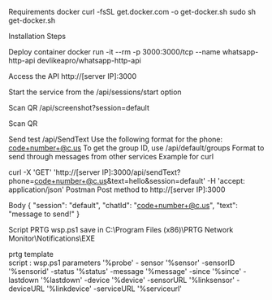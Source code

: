 Requirements
docker
curl -fsSL get.docker.com -o get-docker.sh
sudo sh get-docker.sh

Installation Steps

Deploy container
docker run -it --rm -p 3000:3000/tcp --name whatsapp-http-api devlikeapro/whatsapp-http-api

Access the API
http://[server IP]:3000

Start the service from the /api/sessions/start option

Scan QR /api/screenshot?session=default

Scan QR

Send test /api/SendText
Use the following format for the phone: code+number+@c.us
To get the group ID, use /api/default/groups
Format to send through messages from other services
Example for curl

curl -X 'GET'
'http://[server IP]:3000/api/sendText?phone=code+number+@c.us&text=hello&session=default'
-H 'accept: application/json'
Postman
Post method to http://[server IP]:3000

Body
{
"session": "default",
"chatId": "code+number+@c.us",
"text": "message to send!"
}

Script PRTG wsp.ps1 save in C:\Program Files (x86)\PRTG Network Monitor\Notifications\EXE 

prtg template  
script : wsp.ps1
parameters '%probe' - sensor '%sensor' -sensorID '%sensorid' -status '%status' -message '%message' -since '%since' -lastdown '%lastdown' -device '%device' -sensorURL '%linksensor' -deviceURL '%linkdevice' -serviceURL '%serviceurl'
